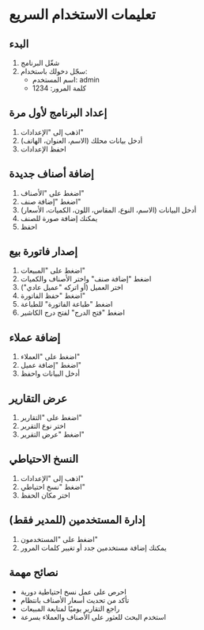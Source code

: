 # تعليمات الاستخدام السريع

## البدء
1. شغّل البرنامج
2. سجّل دخولك باستخدام:
   - اسم المستخدم: admin
   - كلمة المرور: 1234

## إعداد البرنامج لأول مرة
1. اذهب إلى "الإعدادات"
2. أدخل بيانات محلك (الاسم، العنوان، الهاتف)
3. احفظ الإعدادات

## إضافة أصناف جديدة
1. اضغط على "الأصناف"
2. اضغط "إضافة صنف"
3. أدخل البيانات (الاسم، النوع، المقاس، اللون، الكميات، الأسعار)
4. يمكنك إضافة صورة للصنف
5. احفظ

## إصدار فاتورة بيع
1. اضغط على "المبيعات"
2. اضغط "إضافة صنف" واختر الأصناف والكميات
3. اختر العميل (أو اتركه "عميل عادي")
4. اضغط "حفظ الفاتورة"
5. اضغط "طباعة الفاتورة" للطباعة
6. اضغط "فتح الدرج" لفتح درج الكاشير

## إضافة عملاء
1. اضغط على "العملاء"
2. اضغط "إضافة عميل"
3. أدخل البيانات واحفظ

## عرض التقارير
1. اضغط على "التقارير"
2. اختر نوع التقرير
3. اضغط "عرض التقرير"

## النسخ الاحتياطي
1. اذهب إلى "الإعدادات"
2. اضغط "نسخ احتياطي"
3. اختر مكان الحفظ

## إدارة المستخدمين (للمدير فقط)
1. اضغط على "المستخدمون"
2. يمكنك إضافة مستخدمين جدد أو تغيير كلمات المرور

## نصائح مهمة
- احرص على عمل نسخ احتياطية دورية
- تأكد من تحديث أسعار الأصناف بانتظام
- راجع التقارير يوميًا لمتابعة المبيعات
- استخدم البحث للعثور على الأصناف والعملاء بسرعة